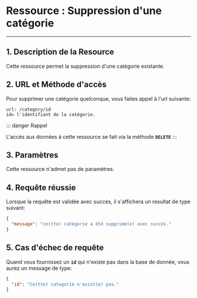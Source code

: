 # Ressource : Suppression d'une catégorie

---

## 1. Description de la Resource

Cette ressource permet la suppression d'une catégorie existante.

## 2. URL et Méthode d'accès

Pour supprimer une catégorie quelconque, vous faites appel à l'url suivante:

```
url: /category/id
id= l'identifiant de la catégorie.
```

::: danger Rappel

L'accès aux données à cette ressource se fait via la méthode **`DELETE`**
:::

## 3. Paramètres

Cette ressource n'admet pas de paramètres.

## 4. Requête réussie

Lorsque la requête est validée avec succès, il s'affichera un resultat de type suivant:

```json
{
  "message": "ce(tte) categorie a été supprimé(e) avec succès."
}
```

## 5. Cas d'échec de requête

Quand vous fournissez un **`id`** qui n'existe pas dans la base de donnée, vous aurez un message de type:

```json
{
  "id": "Ce(tte) categorie n'exist(e) pas."
}
```
